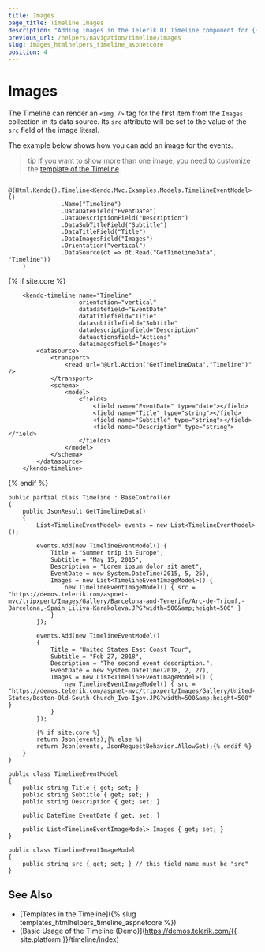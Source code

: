 ```yaml
---
title: Images
page_title: Timeline Images
description: "Adding images in the Telerik UI Timeline component for {{ site.framework }}."
previous_url: /helpers/navigation/timeline/images
slug: images_htmlhelpers_timeline_aspnetcore
position: 4
---
```


# Images

The Timeline can render an `<img />` tag for the first item from the `Images` collection in its data source. Its `src` attribute will be set to the value of the `src` field of the image literal.

The example below shows how you can add an image for the events.

>tip If you want to show more than one image, you need to customize the [template of the Timeline](slug://templates_htmlhelpers_timeline_aspnetcore).


```HtmlHelper
    @(Html.Kendo().Timeline<Kendo.Mvc.Examples.Models.TimelineEventModel>()
               .Name("Timeline")
               .DataDateField("EventDate")
               .DataDescriptionField("Description")
               .DataSubTitleField("Subtitle")
               .DataTitleField("Title")
               .DataImagesField("Images")
               .Orientation("vertical")
               .DataSource(dt => dt.Read("GetTimelineData", "Timeline"))
    )
```
{% if site.core %}
```TagHelper
    <kendo-timeline name="Timeline" 
                    orientation="vertical"
                    datadatefield="EventDate"
                    datatitlefield="Title"
                    datasubtitlefield="Subtitle" 
                    datadescriptionfield="Description" 
                    dataactionsfield="Actions"
                    dataimagesfield="Images">
        <datasource>
            <transport>
                <read url="@Url.Action("GetTimelineData","Timeline")" />
            </transport>
            <schema>
                <model>
                    <fields>
                        <field name="EventDate" type="date"></field>
                        <field name="Title" type="string"></field>
                        <field name="Subtitle" type="string"></field>
                        <field name="Description" type="string"></field>
                    </fields>
                </model>
            </schema>
        </datasource>
    </kendo-timeline>
```
{% endif %}
```Controller
public partial class Timeline : BaseController
{
    public JsonResult GetTimelineData()
    {
        List<TimelineEventModel> events = new List<TimelineEventModel>();

        events.Add(new TimelineEventModel() {
            Title = "Summer trip in Europe",
            Subtitle = "May 15, 2015",
            Description = "Lorem ipsum dolor sit amet",
            EventDate = new System.DateTime(2015, 5, 25),
            Images = new List<TimelineEventImageModel>() {
                new TimelineEventImageModel() { src = "https://demos.telerik.com/aspnet-mvc/tripxpert/Images/Gallery/Barcelona-and-Tenerife/Arc-de-Triomf,-Barcelona,-Spain_Liliya-Karakoleva.JPG?width=500&amp;height=500" }
            }
        });

        events.Add(new TimelineEventModel()
        {
            Title = "United States East Coast Tour",
            Subtitle = "Feb 27, 2018",
            Description = "The second event description.",
            EventDate = new System.DateTime(2018, 2, 27),
            Images = new List<TimelineEventImageModel>() {
                new TimelineEventImageModel() { src = "https://demos.telerik.com/aspnet-mvc/tripxpert/Images/Gallery/United-States/Boston-Old-South-Church_Ivo-Igov.JPG?width=500&amp;height=500" }
            }
        });

        {% if site.core %}
        return Json(events);{% else %}
        return Json(events, JsonRequestBehavior.AllowGet);{% endif %}
    }
}
```
```Model
public class TimelineEventModel
{
    public string Title { get; set; }
    public string Subtitle { get; set; }
    public string Description { get; set; }

    public DateTime EventDate { get; set; }

    public List<TimelineEventImageModel> Images { get; set; }
}

public class TimelineEventImageModel
{
    public string src { get; set; } // this field name must be "src"
}
```


## See Also


* [Templates in the Timeline]({% slug templates_htmlhelpers_timeline_aspnetcore %})
* [Basic Usage of the Timeline (Demo)](https://demos.telerik.com/{{ site.platform }}/timeline/index)
